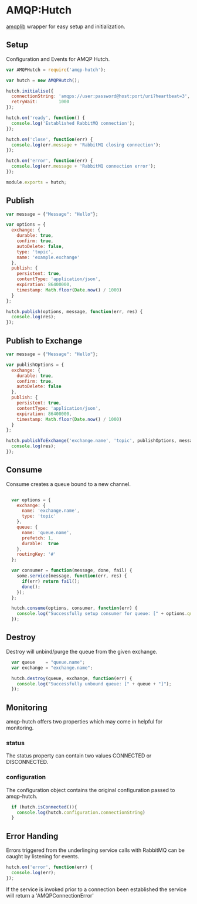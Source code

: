 # AMQP:Hutch
[amqplib](https://www.npmjs.com/package/amqplib) wrapper for easy setup and initialization.

## Setup
Configuration and Events for AMQP Hutch.
```javascript
var AMQPHutch = require('amqp-hutch');

var hutch = new AMQPHutch();

hutch.initialise({
  connectionString: 'amqps://user:password@host:port/uri?heartbeat=3',
  retryWait:        1000
});

hutch.on('ready', function() {
  console.log('Established RabbitMQ connection');
});

hutch.on('close', function(err) {
  console.log(err.message + 'RabbitMQ closing connection');
});

hutch.on('error', function(err) {
  console.log(err.message + 'RabbitMQ connection error');
});

module.exports = hutch;
```

## Publish
```javascript
var message = {"Message": "Hello"};

var options = {
  exchange: {
    durable: true,
    confirm: true,
    autoDelete: false,
    type: 'topic',
    name: 'example.exchange'
  },
  publish: {
    persistent: true,
    contentType: 'application/json',
    expiration: 86400000,
    timestamp: Math.floor(Date.now() / 1000)
  }
};

hutch.publish(options, message, function(err, res) {
  console.log(res);
});
```


## Publish to Exchange
```javascript
var message = {"Message": "Hello"};

var publishOptions = {
  exchange: {
    durable: true,
    confirm: true,
    autoDelete: false
  },
  publish: {
    persistent: true,
    contentType: 'application/json',
    expiration: 86400000,
    timestamp: Math.floor(Date.now() / 1000)
  }
};

hutch.publishToExchange('exchange.name', 'topic', publishOptions, message, function(err, res) {
  console.log(res);
});
```

## Consume
Consume creates a queue bound to a new channel.
```javascript

  var options = {
    exchange: {
      name: 'exchange.name',
      type: 'topic'
    },
    queue: {
      name: 'queue.name',
      prefetch: 1,
      durable:  true
    },
    routingKey: '#'
  };

  var consumer = function(message, done, fail) {
    some.service(message, function(err, res) {
      if(err) return fail();    
      done();
    });
  };

  hutch.consume(options, consumer, function(err) {
    console.log("Successfully setup consumer for queue: [" + options.queue + "]");
  });
```

## Destroy
Destroy will unbind/purge the queue from the given exchange.
```javascript
  var queue    = "queue.name";
  var exchange = "exchange.name";

  hutch.destroy(queue, exchange, function(err) {
    console.log("Successfully unbound queue: [" + queue + "]");
  });
 ```

## Monitoring

amqp-hutch offers two properties which may come in helpful for monitoring.

### status
The status property can contain two values CONNECTED or DISCONNECTED.

### configuration
The configuration object contains the original configuration passed to amqp-hutch.


```javascript
  if (hutch.isConnected()){
    console.log(hutch.configuration.connectionString)
  }
 ```

## Error Handing
Errors triggered from the underlinging service calls with RabbitMQ can be caught by listening for events.

```javascript
hutch.on('error', function(err) {
  console.log(err);
});
```

If the service is invoked prior to a connection been established the service will return a 'AMQPConnectionError'
